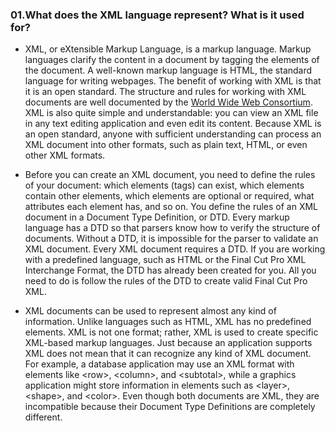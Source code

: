 ### 01.What does the XML language represent? What is it used for?

* XML, or eXtensible Markup Language, is a markup language. Markup languages clarify the content in a document by tagging the elements of the document. A well-known markup language is HTML, the standard language for writing webpages. The benefit of working with XML is that it is an open standard. The structure and rules for working with XML documents are well documented by the [World Wide Web Consortium](http://www.w3c.org). XML is also quite simple and understandable: you can view an XML file in any text editing application and even edit its content. Because XML is an open standard, anyone with sufficient understanding can process an XML document into other formats, such as plain text, HTML, or even other XML formats.

* Before you can create an XML document, you need to define the rules of your document: which elements (tags) can exist, which elements contain other elements, which elements are optional or required, what attributes each element has, and so on. You define the rules of an XML document in a Document Type Definition, or DTD. Every markup language has a DTD so that parsers know how to verify the structure of documents. Without a DTD, it is impossible for the parser to validate an XML document. Every XML document requires a DTD.
If you are working with a predefined language, such as HTML or the Final Cut Pro XML Interchange Format, the DTD has already been created for you. All you need to do is follow the rules of the DTD to create valid Final Cut Pro XML.

* XML documents can be used to represent almost any kind of information. Unlike languages such as HTML, XML has no predefined elements. XML is not one format; rather, XML is used to create specific XML-based markup languages. Just because an application supports XML does not mean that it can recognize any kind of XML document. For example, a database application may use an XML format with elements like &lt;row&gt;, &lt;column&gt;, and &lt;subtotal&gt;, while a graphics application might store information in elements such as &lt;layer&gt;, &lt;shape&gt;, and &lt;color&gt;. Even though both documents are XML, they are incompatible because their Document Type Definitions are completely different.